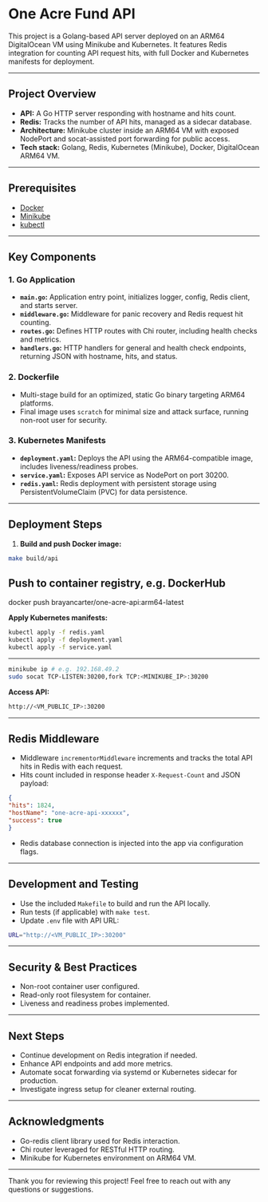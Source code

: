 # One Acre Fund API

This project is a Golang-based API server deployed on an ARM64 DigitalOcean VM using Minikube and Kubernetes. It features Redis integration for counting API request hits, with full Docker and Kubernetes manifests for deployment.

---

## Project Overview

- **API:** A Go HTTP server responding with hostname and hits count.
- **Redis:** Tracks the number of API hits, managed as a sidecar database.
- **Architecture:** Minikube cluster inside an ARM64 VM with exposed NodePort and socat-assisted port forwarding for public access.
- **Tech stack:** Golang, Redis, Kubernetes (Minikube), Docker, DigitalOcean ARM64 VM.

---

## Prerequisites

- [Docker](https://docs.docker.com/get-docker/)  
- [Minikube](https://minikube.sigs.k8s.io/docs/start/)  
- [kubectl](https://kubernetes.io/docs/tasks/tools/)  

---

## Key Components

### 1. Go Application

- **`main.go`:** Application entry point, initializes logger, config, Redis client, and starts server.
- **`middleware.go`:** Middleware for panic recovery and Redis request hit counting.
- **`routes.go`:** Defines HTTP routes with Chi router, including health checks and metrics.
- **`handlers.go`:** HTTP handlers for general and health check endpoints, returning JSON with hostname, hits, and status.

### 2. Dockerfile

- Multi-stage build for an optimized, static Go binary targeting ARM64 platforms.
- Final image uses `scratch` for minimal size and attack surface, running non-root user for security.

### 3. Kubernetes Manifests

- **`deployment.yaml`:** Deploys the API using the ARM64-compatible image, includes liveness/readiness probes.
- **`service.yaml`:** Exposes API service as NodePort on port 30200.
- **`redis.yaml`:** Redis deployment with persistent storage using PersistentVolumeClaim (PVC) for data persistence.

---

## Deployment Steps

1. **Build and push Docker image:**
```bash
make build/api
```
## Push to container registry, e.g. DockerHub
docker push brayancarter/one-acre-api:arm64-latest

**Apply Kubernetes manifests:**
```bash
kubectl apply -f redis.yaml
kubectl apply -f deployment.yaml
kubectl apply -f service.yaml
```
---
```bash
minikube ip # e.g. 192.168.49.2
sudo socat TCP-LISTEN:30200,fork TCP:<MINIKUBE_IP>:30200
```

**Access API:**
```bash
http://<VM_PUBLIC_IP>:30200
```
---

## Redis Middleware

- Middleware `incrementorMiddleware` increments and tracks the total API hits in Redis with each request.
- Hits count included in response header `X-Request-Count` and JSON payload:
```json
{
"hits": 1824,
"hostName": "one-acre-api-xxxxxx",
"success": true
}
```

- Redis database connection is injected into the app via configuration flags.

---

## Development and Testing

- Use the included `Makefile` to build and run the API locally.
- Run tests (if applicable) with `make test`.
- Update `.env` file with API URL:

```bash
URL="http://<VM_PUBLIC_IP>:30200"
```

---

## Security & Best Practices

- Non-root container user configured.
- Read-only root filesystem for container.
- Liveness and readiness probes implemented.

---

## Next Steps

- Continue development on Redis integration if needed.
- Enhance API endpoints and add more metrics.
- Automate socat forwarding via systemd or Kubernetes sidecar for production.
- Investigate ingress setup for cleaner external routing.

---

## Acknowledgments

- Go-redis client library used for Redis interaction.
- Chi router leveraged for RESTful HTTP routing.
- Minikube for Kubernetes environment on ARM64 VM.

---

Thank you for reviewing this project! Feel free to reach out with any questions or suggestions.

